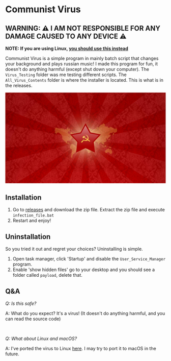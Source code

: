 # Communist Virus
## WARNING: ⚠️ I AM NOT RESPONSIBLE FOR ANY DAMAGE CAUSED TO ANY DEVICE ⚠️
**NOTE: If you are using Linux, [you should use this instead](https://github.com/daniel071/communistVirusLinux)**

Communist Virus is a simple program in mainly batch script that changes your background and plays russian music!
I made this program for fun, it doesn't do anything harmful (except shut down your computer). The `Virus_Testing` folder
was me testing different scripts. The `All_Virus_Contents` folder is where the installer is located. This is what
is in the releases.

![russia](https://raw.githubusercontent.com/daniel071/communistVirus/master/All_Virus_Contents/payload/soviet_union.jpg)

## Installation
1. Go to [releases](https://github.com/daniel071/communistVirus/releases) and download the zip file. Extract the zip file and execute `infection_file.bat`
2. Restart and enjoy!

## Uninstallation
So you tried it out and regret your choices? Uninstalling is simple.
1. Open task manager, click 'Startup' and disable the `User_Service_Manager` program.
2. Enable 'show hidden files' go to your desktop and you should see a folder called `payload`, delete that.

## Q&A
*Q: Is this safe?*

A: What do you expect? It's a virus! (It doesn't do anything harmful, and you can read the source code)

<br>

*Q: What about Linux and macOS?*

A: I've ported the virus to Linux [here](https://github.com/daniel071/communistVirusLinux).
I may try to port it to macOS in the future.
